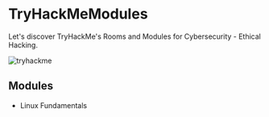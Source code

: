 # TryHackMeModules

Let's discover TryHackMe's Rooms and Modules for Cybersecurity - Ethical Hacking.

![tryhackme](https://user-images.githubusercontent.com/51766689/134710332-4f82efba-a64d-4635-b118-0e08e922e1aa.JPG)


## Modules

* Linux Fundamentals
